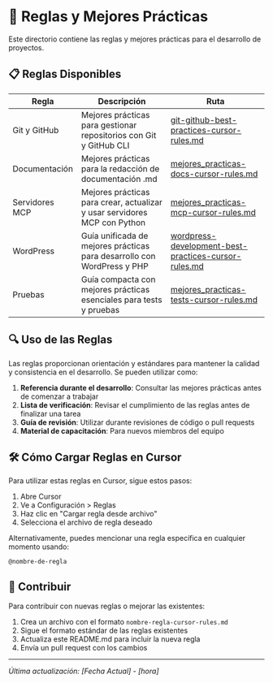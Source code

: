 # 📘 Reglas y Mejores Prácticas

Este directorio contiene las reglas y mejores prácticas para el desarrollo de proyectos.

## 📋 Reglas Disponibles

| Regla | Descripción | Ruta |
|-------|-------------|------|
| Git y GitHub | Mejores prácticas para gestionar repositorios con Git y GitHub CLI | [git-github-best-practices-cursor-rules.md](./git-github-best-practices-cursor-rules.md) |
| Documentación | Mejores prácticas para la redacción de documentación .md | [mejores_practicas-docs-cursor-rules.md](./mejores_practicas-docs-cursor-rules.md) |
| Servidores MCP | Mejores prácticas para crear, actualizar y usar servidores MCP con Python | [mejores_practicas-mcp-cursor-rules.md](./mejores_practicas-mcp-cursor-rules.md) |
| WordPress | Guía unificada de mejores prácticas para desarrollo con WordPress y PHP | [wordpress-development-best-practices-cursor-rules.md](./wordpress-development-best-practices-cursor-rules.md) |
| Pruebas | Guía compacta con mejores prácticas esenciales para tests y pruebas | [mejores_practicas-tests-cursor-rules.md](../.cursor/rules/mejores_practicas-tests-cursor-rules.md) |

## 🔍 Uso de las Reglas

Las reglas proporcionan orientación y estándares para mantener la calidad y consistencia en el desarrollo. Se pueden utilizar como:

1. **Referencia durante el desarrollo**: Consultar las mejores prácticas antes de comenzar a trabajar
2. **Lista de verificación**: Revisar el cumplimiento de las reglas antes de finalizar una tarea
3. **Guía de revisión**: Utilizar durante revisiones de código o pull requests
4. **Material de capacitación**: Para nuevos miembros del equipo

## 🛠️ Cómo Cargar Reglas en Cursor

Para utilizar estas reglas en Cursor, sigue estos pasos:

1. Abre Cursor
2. Ve a Configuración > Reglas
3. Haz clic en "Cargar regla desde archivo"
4. Selecciona el archivo de regla deseado

Alternativamente, puedes mencionar una regla específica en cualquier momento usando:
```
@nombre-de-regla
```

## 📝 Contribuir

Para contribuir con nuevas reglas o mejorar las existentes:

1. Crea un archivo con el formato `nombre-regla-cursor-rules.md`
2. Sigue el formato estándar de las reglas existentes
3. Actualiza este README.md para incluir la nueva regla
4. Envía un pull request con los cambios

---

_Última actualización: [Fecha Actual] - [hora]_
